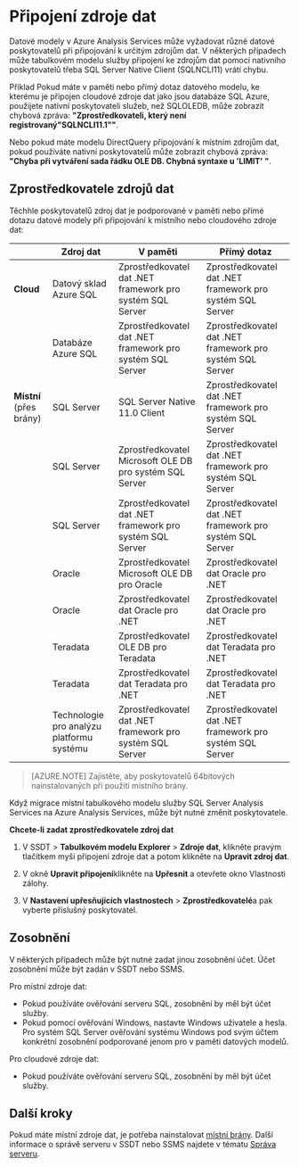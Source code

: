 <properties
   pageTitle="Připojení zdroje dat | Microsoft Azure"
   description="Popisuje připojení ke zdrojům dat pro datové modely v Azure Analysis Services."
   services="analysis-services"
   documentationCenter=""
   authors="minewiskan"
   manager="erikre"
   editor=""
   tags=""/>
<tags
   ms.service="analysis-services"
   ms.devlang="NA"
   ms.topic="article"
   ms.tgt_pltfrm="NA"
   ms.workload="na"
   ms.date="10/25/2016"
   ms.author="owend"/>

# <a name="datasource-connections"></a>Připojení zdroje dat

Datové modely v Azure Analysis Services může vyžadovat různé datové poskytovatelů při připojování k určitým zdrojům dat. V některých případech může tabulkovém modelu služby připojení ke zdrojům dat pomocí nativního poskytovatelů třeba SQL Server Native Client (SQLNCLI11) vrátí chybu.

Příklad Pokud máte v paměti nebo přímý dotaz datového modelu, ke kterému je připojen cloudové zdroje dat jako jsou databáze SQL Azure, použijete nativní poskytovateli služeb, než SQLOLEDB, může zobrazit chybová zpráva: **"Zprostředkovateli, který není registrovaný"SQLNCLI11.1""**.

Nebo pokud máte modelu DirectQuery připojování k místním zdrojům dat, pokud používáte nativní poskytovatelů může zobrazit chybová zpráva: **"Chyba při vytváření sada řádku OLE DB. Chybná syntaxe u 'LIMIT' "**.

## <a name="data-source-providers"></a>Zprostředkovatele zdrojů dat

Těchhle poskytovatelů zdroj dat je podporované v paměti nebo přímé dotazu datové modely při připojování k místního nebo cloudového zdroje dat:

|               | **Zdroj dat**                     | **V paměti**                            |  **Přímý dotaz**                                           |
|---------------------------|-------------------------------|---------------------------------------------|---------------------------------------------|
| **Cloud**                     | Datový sklad Azure SQL      | Zprostředkovatel dat .NET framework pro systém SQL Server | Zprostředkovatel dat .NET framework pro systém SQL Server |
|                           | Databáze Azure SQL            | Zprostředkovatel dat .NET framework pro systém SQL Server | Zprostředkovatel dat .NET framework pro systém SQL Server |
| **Místní** (přes brány) | SQL Server                    | SQL Server Native 11.0 Client               | Zprostředkovatel dat .NET framework pro systém SQL Server |
|                           |  SQL Server                             | Zprostředkovatel Microsoft OLE DB pro systém SQL Server    |   Zprostředkovatel dat .NET framework pro systém SQL Server                                          |
|                           |  SQL Server                             | Zprostředkovatel dat .NET framework pro systém SQL Server |  Zprostředkovatel dat .NET framework pro systém SQL Server                                           |
|                           | Oracle                        | Zprostředkovatel Microsoft OLE DB pro Oracle        | Zprostředkovatel dat Oracle pro .NET               |
|                           |  Oracle                             | Zprostředkovatel dat Oracle pro .NET               | Zprostředkovatel dat Oracle pro .NET                                            |
|                           | Teradata                      | Zprostředkovatel OLE DB pro Teradata                | Zprostředkovatel dat Teradata pro .NET             |
|                           |  Teradata                             | Zprostředkovatel dat Teradata pro .NET             |  Zprostředkovatel dat Teradata pro .NET                                            |
|                           | Technologie pro analýzu platformu systému | Zprostředkovatel dat .NET framework pro systém SQL Server | Zprostředkovatel dat .NET framework pro systém SQL Server |


> [AZURE.NOTE] Zajistěte, aby poskytovatelů 64bitových nainstalovaných při použití místního brány.

Když migrace místní tabulkového modelu služby SQL Server Analysis Services na Azure Analysis Services, může být nutné změnit poskytovatele.

**Chcete-li zadat zprostředkovatele zdroj dat**

1. V SSDT > **Tabulkovém modelu Explorer** > **Zdroje dat**, klikněte pravým tlačítkem myši připojení zdroje dat a potom klikněte na **Upravit zdroj dat**.

2. V okně **Upravit připojení**klikněte na **Upřesnit** a otevřete okno Vlastnosti zálohy.

3. V **Nastavení upřesňujících vlastnostech** > **Zprostředkovatelé**a pak vyberte příslušný poskytovatel.

## <a name="impersonation"></a>Zosobnění
V některých případech může být nutné zadat jinou zosobnění účet. Účet zosobnění může být zadán v SSDT nebo SSMS.

Pro místní zdroje dat:

- Pokud používáte ověřování serveru SQL, zosobnění by měl být účet služby.
- Pokud pomocí ověřování Windows, nastavte Windows uživatele a hesla. Pro systém SQL Server ověřování systému Windows pod svým účtem konkrétní zosobnění podporované jenom pro v paměti datových modelů.

Pro cloudové zdroje dat:

- Pokud používáte ověřování serveru SQL, zosobnění by měl být účet služby.


## <a name="next-steps"></a>Další kroky

Pokud máte místní zdroje dat, je potřeba nainstalovat [místní brány](analysis-services-gateway.md). Další informace o správě serveru v SSDT nebo SSMS najdete v tématu [Správa serveru](analysis-services-manage.md).
